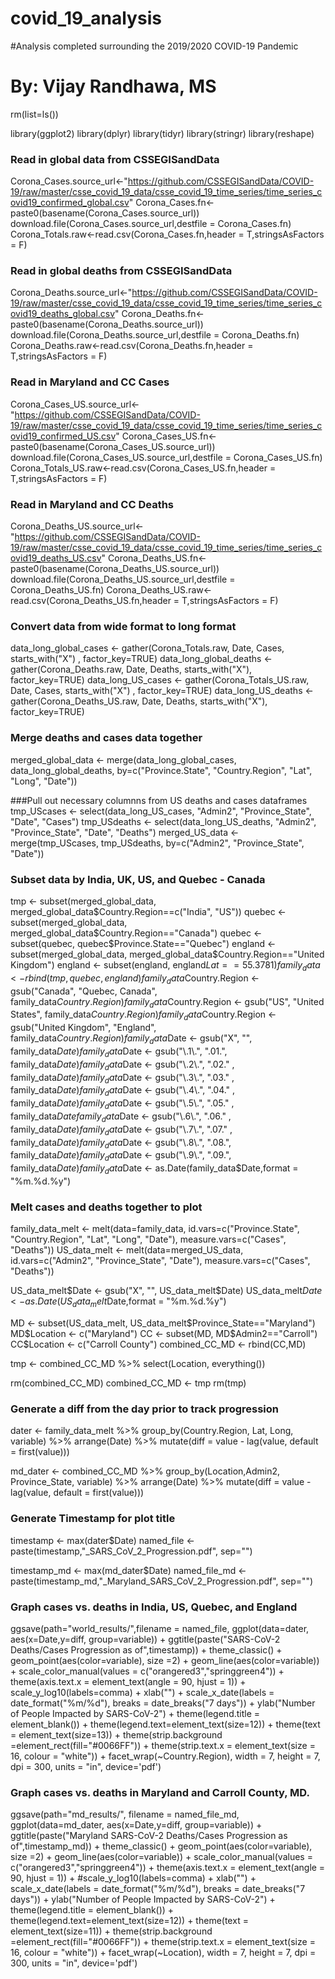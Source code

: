 # covid_19_analysis
#Analysis completed surrounding the 2019/2020 COVID-19 Pandemic
# By: Vijay Randhawa, MS

rm(list=ls())

library(ggplot2)
library(dplyr)
library(tidyr)
library(stringr)
library(reshape)


### Read in global data from CSSEGISandData
Corona_Cases.source_url<-"https://github.com/CSSEGISandData/COVID-19/raw/master/csse_covid_19_data/csse_covid_19_time_series/time_series_covid19_confirmed_global.csv"
Corona_Cases.fn<-paste0(basename(Corona_Cases.source_url))
download.file(Corona_Cases.source_url,destfile = Corona_Cases.fn)
Corona_Totals.raw<-read.csv(Corona_Cases.fn,header = T,stringsAsFactors = F)

### Read in global deaths from CSSEGISandData
Corona_Deaths.source_url<-"https://github.com/CSSEGISandData/COVID-19/raw/master/csse_covid_19_data/csse_covid_19_time_series/time_series_covid19_deaths_global.csv"
Corona_Deaths.fn<-paste0(basename(Corona_Deaths.source_url))
download.file(Corona_Deaths.source_url,destfile = Corona_Deaths.fn)
Corona_Deaths.raw<-read.csv(Corona_Deaths.fn,header = T,stringsAsFactors = F)


### Read in Maryland and CC Cases
Corona_Cases_US.source_url<-"https://github.com/CSSEGISandData/COVID-19/raw/master/csse_covid_19_data/csse_covid_19_time_series/time_series_covid19_confirmed_US.csv"
Corona_Cases_US.fn<-paste0(basename(Corona_Cases_US.source_url))
download.file(Corona_Cases_US.source_url,destfile = Corona_Cases_US.fn)
Corona_Totals_US.raw<-read.csv(Corona_Cases_US.fn,header = T,stringsAsFactors = F)


### Read in Maryland and CC Deaths
Corona_Deaths_US.source_url<-"https://github.com/CSSEGISandData/COVID-19/raw/master/csse_covid_19_data/csse_covid_19_time_series/time_series_covid19_deaths_US.csv"
Corona_Deaths_US.fn<-paste0(basename(Corona_Deaths_US.source_url))
download.file(Corona_Deaths_US.source_url,destfile = Corona_Deaths_US.fn)
Corona_Deaths_US.raw<-read.csv(Corona_Deaths_US.fn,header = T,stringsAsFactors = F)


### Convert data from wide format to long format
data_long_global_cases <- gather(Corona_Totals.raw, Date, Cases, starts_with("X") , factor_key=TRUE)
data_long_global_deaths <- gather(Corona_Deaths.raw, Date, Deaths, starts_with("X"), factor_key=TRUE)
data_long_US_cases <- gather(Corona_Totals_US.raw, Date, Cases, starts_with("X") , factor_key=TRUE)
data_long_US_deaths <- gather(Corona_Deaths_US.raw, Date, Deaths, starts_with("X"), factor_key=TRUE)

### Merge deaths and cases data together 
merged_global_data <- merge(data_long_global_cases, data_long_global_deaths, by=c("Province.State", "Country.Region", "Lat", "Long", "Date"))


###Pull out necessary columnns from US deaths and cases dataframes
tmp_UScases <- select(data_long_US_cases, "Admin2", "Province_State", "Date", "Cases")
tmp_USdeaths <- select(data_long_US_deaths, "Admin2", "Province_State", "Date", "Deaths")
merged_US_data <- merge(tmp_UScases, tmp_USdeaths, by=c("Admin2", "Province_State", "Date"))

### Subset data by India, UK, US, and Quebec - Canada
tmp <- subset(merged_global_data, merged_global_data$Country.Region==c("India", "US"))
quebec <- subset(merged_global_data, merged_global_data$Country.Region=="Canada")
quebec <- subset(quebec, quebec$Province.State=="Quebec")
england <- subset(merged_global_data, merged_global_data$Country.Region=="United Kingdom")
england <- subset(england, england$Lat==55.3781)
family_data <- rbind(tmp, quebec, england)
family_data$Country.Region <- gsub("Canada", "Quebec, Canada", family_data$Country.Region)
family_data$Country.Region <- gsub("US", "United States", family_data$Country.Region)
family_data$Country.Region <- gsub("United Kingdom", "England", family_data$Country.Region)
family_data$Date <- gsub("X", "", family_data$Date)
family_data$Date <- gsub("\\.1\\.", ".01.", family_data$Date)
family_data$Date <- gsub("\\.2\\.", ".02." , family_data$Date)
family_data$Date <- gsub("\\.3\\.", ".03." , family_data$Date)
family_data$Date <- gsub("\\.4\\.", ".04." , family_data$Date)
family_data$Date <- gsub("\\.5\\.", ".05." , family_data$Date
family_data$Date <- gsub("\\.6\\.", ".06." , family_data$Date)
family_data$Date <- gsub("\\.7\\.", ".07." , family_data$Date)
family_data$Date <- gsub("\\.8\\.", ".08.", family_data$Date)
family_data$Date <- gsub("\\.9\\.", ".09.", family_data$Date)
family_data$Date <- as.Date(family_data$Date,format = "%m.%d.%y")


### Melt cases and deaths together to plot
family_data_melt <- melt(data=family_data, id.vars=c("Province.State", "Country.Region", "Lat", "Long", "Date"), measure.vars=c("Cases", "Deaths"))
US_data_melt <- melt(data=merged_US_data, id.vars=c("Admin2", "Province_State", "Date"), measure.vars=c("Cases", "Deaths"))

US_data_melt$Date <- gsub("X", "", US_data_melt$Date)
US_data_melt$Date <- as.Date(US_data_melt$Date,format = "%m.%d.%y")

MD <- subset(US_data_melt, US_data_melt$Province_State=="Maryland")
MD$Location <- c("Maryland")
CC <- subset(MD, MD$Admin2=="Carroll")
CC$Location <- c("Carroll County")
combined_CC_MD <- rbind(CC,MD)

tmp <- combined_CC_MD %>%
  select(Location, everything())

rm(combined_CC_MD)
combined_CC_MD <- tmp
rm(tmp)



### Generate a diff from the day prior to track progression
dater <- family_data_melt %>%
    group_by(Country.Region, Lat, Long, variable) %>%
    arrange(Date) %>%
    mutate(diff = value - lag(value, default = first(value)))
    
md_dater <- combined_CC_MD %>%
    group_by(Location,Admin2, Province_State, variable) %>%
    arrange(Date) %>%
    mutate(diff = value - lag(value, default = first(value)))

### Generate Timestamp for plot title 
timestamp <- max(dater$Date)
named_file <- paste(timestamp,"_SARS_CoV_2_Progression.pdf", sep="")

timestamp_md <- max(md_dater$Date)
named_file_md <- paste(timestamp_md,"_Maryland_SARS_CoV_2_Progression.pdf", sep="")

### Graph cases vs. deaths in India, US, Quebec, and England

ggsave(path="world_results/",filename = named_file, 
ggplot(data=dater, aes(x=Date,y=diff, group=variable)) +
ggtitle(paste("SARS-CoV-2 Deaths/Cases Progression as of",timestamp)) +
theme_classic() +
geom_point(aes(color=variable), size =2) +
geom_line(aes(color=variable)) +
scale_color_manual(values = c("orangered3","springgreen4")) +
theme(axis.text.x = element_text(angle = 90, hjust = 1)) +
scale_y_log10(labels=comma) +
xlab("") +
scale_x_date(labels = date_format("%m/%d"), breaks = date_breaks("7 days")) +
ylab("Number of People Impacted by SARS-CoV-2") +
theme(legend.title = element_blank()) +
theme(legend.text=element_text(size=12)) +
theme(text = element_text(size=13)) +
theme(strip.background =element_rect(fill="#0066FF")) +
theme(strip.text.x = element_text(size = 16, colour = "white")) +
facet_wrap(~Country.Region),
       width = 7, height = 7, dpi = 300, units = "in", device='pdf')
       


### Graph cases vs. deaths in Maryland and Carroll County, MD.       
ggsave(path="md_results/", filename = named_file_md, 
ggplot(data=md_dater, aes(x=Date,y=diff, group=variable)) +
ggtitle(paste("Maryland SARS-CoV-2 Deaths/Cases Progression as of",timestamp_md)) +
theme_classic() +
geom_point(aes(color=variable), size =2) +
geom_line(aes(color=variable)) +
scale_color_manual(values = c("orangered3","springgreen4")) +
theme(axis.text.x = element_text(angle = 90, hjust = 1)) +
#scale_y_log10(labels=comma) +
xlab("") +
scale_x_date(labels = date_format("%m/%d"), breaks = date_breaks("7 days")) +
ylab("Number of People Impacted by SARS-CoV-2") +
theme(legend.title = element_blank()) +
theme(legend.text=element_text(size=12)) +
theme(text = element_text(size=11)) +
theme(strip.background =element_rect(fill="#0066FF")) +
theme(strip.text.x = element_text(size = 16, colour = "white")) +
facet_wrap(~Location),
       width = 7, height = 7, dpi = 300, units = "in", device='pdf')





